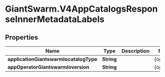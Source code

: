 # GiantSwarm.V4AppCatalogsResponseInnerMetadataLabels

## Properties
Name | Type | Description | Notes
------------ | ------------- | ------------- | -------------
**applicationGiantswarmIocatalogType** | **String** |  | [optional] 
**appOperatorGiantswarmIoversion** | **String** |  | [optional] 


